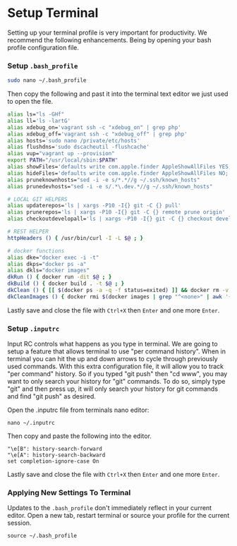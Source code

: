 # Setup Terminal
Setting up your terminal profile is very important for productivity. We recommend the following enhancements. Being by opening your bash profile configuration file.

### Setup `.bash_profile`
```bash
sudo nano ~/.bash_profile
```
Then copy the following and past it into the terminal text editor we just used to open the file.
```bash
alias ls="ls -GHf"
alias ll='ls -lartG'
alias xdebug_on='vagrant ssh -c "xdebug_on" | grep php'
alias xdebug_off='vagrant ssh -c "xdebug_off" | grep php'
alias hosts='sudo nano /private/etc/hosts'
alias flushdns='sudo dscacheutil -flushcache'
alias vup="vagrant up --provision"
export PATH="/usr/local/sbin:$PATH"
alias showFiles='defaults write com.apple.finder AppleShowAllFiles YES; killall Finder/System/Library/CoreServices/Finder.app'
alias hideFiles='defaults write com.apple.finder AppleShowAllFiles NO; killall Finder /System/Library/CoreServices/Finder.app'
alias pruneknownhosts="sed -i -e s/*.*//g ~/.ssh/known_hosts"
alias prunedevhosts="sed -i -e s/.*\.dev.*//g ~/.ssh/known_hosts"

# LOCAL GIT HELPERS
alias updaterepos='ls | xargs -P10 -I{} git -C {} pull'
alias prunerepos='ls | xargs -P10 -I{} git -C {} remote prune origin'
alias checkoutdevelopall='ls | xargs -P10 -I{} git -C {} checkout develop'

# REST HELPER
httpHeaders () { /usr/bin/curl -I -L $@ ; }

# docker functions
alias dke="docker exec -i -t"
alias dkps="docker ps -a"
alias dkls="docker images"
dkRun () { docker run -dit $@ ; }
dkBuild () { docker build . -t $@ ; }
dkClean () { [[ $(docker ps -a -q -f status=exited) ]] && docker rm -v $(docker ps -a -q -f status=exited) ; }
dkCleanImages () { docker rmi $(docker images | grep "^<none>" | awk '{print $3}') ; }
```

Lastly save and close the file with `Ctrl+X` then `Enter` and one more `Enter`.

### Setup `.inputrc`
Input RC controls what happens as you type in terminal. We are going to setup a feature that allows terminal to use "per command history". When in terminal you can hit the up and down arrows to cycle through previously used commands. With this extra configuration file, it will allow you to track "per command" history. So if you typed "git push" then "cd www", you may want to only search your history for "git" commands. To do so, simply type "git" and then press up, it will only search your history for git commands and find "git push" as desired.

Open the .inputrc file from terminals nano editor:
```
nano ~/.inputrc
```

Then copy and paste the following into the editor.
```
"\e[B": history-search-forward
"\e[A": history-search-backward
set completion-ignore-case On
```

Lastly save and close the file with `Ctrl+X` then `Enter` and one more `Enter`.

### Applying New Settings To Terminal

Updates to the `.bash_profile` don't immediately reflect in your current editor. Open a new tab, restart terminal or source your profile for the current session.
```
source ~/.bash_profile
```